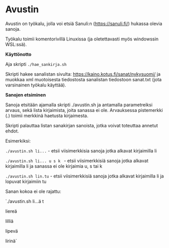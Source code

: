 # Avustin

Avustin on työkalu, jolla voi etsiä Sanuli:n (https://sanuli.fi/) hukassa olevia sanoja.

Työkalu toimii komentorivillä Linuxissa (ja oletettavasti myös windowssin WSL:ssä).

**Käyttönotto**

Aja skripti `./hae_sankirja.sh`

Skripti hakee sanalistan sivulta: https://kaino.kotus.fi/sanat/nykysuomi/
ja muokkaa xml muotoisesta tiedostosta sanalistan tiedostoon sanat.txt (jota varsinainen työkalu käyttää).

**Sanojen etsiminen** 
 
Sanoja etsitään ajamalla skripti ./avustin.sh  ja antamalla parametreiksi arvaus, sekä lista kirjaimista, joita sanassa ei ole. Arvauksessa pistemerkki (.) toimii merkkinä haetusta kirjaimesta.

Skripti palauttaa listan sanakirjan sanoista, jotka voivat toteuttaa annetut ehdot.


Esimerkiksi:

`./avustin.sh li...`    - etsii viisimerkkisia sanoja jotka alkavat kirjaimilla li

`./avustin.sh li... u s k `  - etsii viisimerkkisiä sanoja jotka alkavat kirjaimilla li ja sanassa ei ole kirjaimia u, s tai k

`./avustin.sh lin.tu`        - etsii viisimerkkisiä sanoja jotka alkavat kirjaimilla li ja lopuvat kirjaimiin tu


Sanan kokoa ei ole rajattu:

`./avustin.sh li...ä t

liereä

lilliä

lipevä

lirinä`


